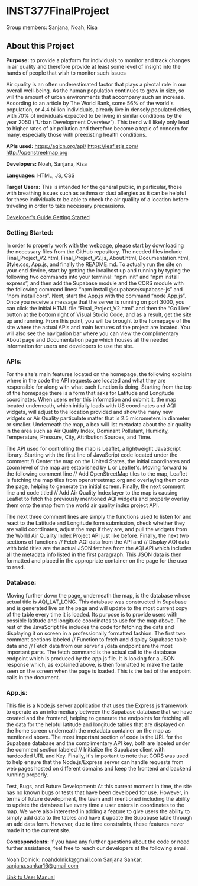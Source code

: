 # INST377FinalProject
Group members: Sanjana, Noah, Kisa

## About this Project
**Purpose:** to provide a platform for individuals to monitor and track changes in air quality and therefore provide at least some level of insight into the hands of people that wish to monitor such issues

Air quality is an often underestimated factor that plays a pivotal role in our overall well-being. As the human population continues to grow in size, so will the amount of urban environments that accompany such an increase. According to an article by The World Bank, some 56% of the world's population, or 4.4 billion individuals, already live in densely populated cities, with 70% of individuals expected to be living in similar conditions by the year 2050 (“Urban Development Overview”). This trend will likely only lead to higher rates of air pollution and therefore become a topic of concern for many, especially those with preexisting health conditions.

**APIs used:** https://aqicn.org/api/
           https://leafletjs.com/
           http://openstreetmap.org


**Developers:** Noah, Sanjana, Kisa

**Languages:** HTML, JS, CSS

**Target Users:** This is intended for the general public, in particular, those with breathing issues such as asthma or dust allergies as it can be helpful for these individuals to be able to check the air qualiity of a location before traveling in order to take necessary precausions.

[Developer's Guide Getting Started](./Documentation.html)
### Getting Started:

In order to properly work with the webpage, please start by downloading the necessary files from the GitHub repository. The needed files include Final_Project_V2.html, Final_Project_V2.js, About.html, Documentation.html, Style.css, App.js, and finally the README.md. To actually run the site on your end device, start by getting the localhost up and running by typing the following two commands into your terminal: “npm init” and “npm install express”, and then add the Supabase module and the CORS module with the following command lines: “npm install @supabase/supabase-js” and “npm install cors”. Next, start the App.js with the command “node App.js”. Once you receive a message that the server is running on port 3000, you can click the initial HTML file “Final_Project_V2.html” and then the “Go Live” button at the bottom right of Visual Studio Code, and as a result, get the site up and running. From this point, you will be brought to the homepage of the site where the actual APIs and main features of the project are located. You will also see the navigation bar where you can view the complimentary About page and Documentation page which houses all the needed information for users and developers to use the site. 


### APIs:

For the site's main features located on the homepage, the following explains where in the code the API requests are located and what they are responsible for along with what each function is doing. Starting from the top of the homepage there is a form that asks for Latitude and Longitude coordinates. When users enter this information and submit it, the map located underneath, which initially loads with US coordinates and AQI widgets, will adjust to the location provided and show the many new widgets or Air Quality particulate matter that is 2.5 micrometers in diameter or smaller. Underneath the map, a box will list metadata about the air quality in the area such as Air Quality Index, Dominant Pollutant, Humidity, Temperature, Pressure, City, Attribution Sources, and Time.

The API used for controlling the map is Leaflet, a lightweight JavaScript library. Starting with the first line of JavaScript code located under the comment // Center the map on the United States, the initial coordinates and zoom level of the map are established by L or Leaflet's. Moving forward to the following comment line // Add OpenStreetMap tiles to the map, Leaflet is fetching the map tiles from openstreetmap.org and overlaying them onto the page, helping to generate the initial screen. Finally, the next comment line and code titled // Add Air Quality Index layer to the map is causing Leaflet to fetch the previously mentioned AQI widgets and properly overlay them onto the map from the world air quality index project API.

The next three comment lines are simply the functions used to listen for and react to the Latitude and Longitude form submission, check whether they are valid coordinates, adjust the map if they are, and pull the widgets from the World Air Quality Index Project API just like before. Finally, the next two sections of functions // Fetch AQI data from the API and // Display AQI data with bold titles are the actual JSON fetches from the AQI API which includes all the metadata info listed in the first paragraph. This JSON data is then formatted and placed in the appropriate container on the page for the user to read.

### Database:

Moving further down the page, underneath the map, is the database whose actual title is AQI_LAT_LONG. This database was constructed in Supabase and is generated live on the page and will update to the most current copy of the table every time it is loaded. Its purpose is to provide users with possible latitude and longitude coordinates to use for the map above. The rest of the JavaScript file includes the code for fetching the data and displaying it on screen in a professionally formatted fashion. The first two comment sections labeled // Function to fetch and display Supabase table data and // Fetch data from our server's /data endpoint are the most important parts. The fetch command is the actual call to the database endpoint which is produced by the app.js file. It is looking for a JSON response which, as explained above, is then formatted to make the table seen on the screen when the page is loaded. This is the last of the endpoint calls in the document.

### App.js:

This file is a Node.js server application that uses the Express.js framework to operate as an intermediary between the Supabase database that we have created and the frontend, helping to generate the endpoints for fetching all the data for the helpful latitude and longitude tables that are displayed on the home screen underneath the metadata container on the map as mentioned above. The most important section of code is the URL for the Supabase database and the complimentary API key, both are labeled under the comment section labeled // Initialize the Supabase client with hardcoded URL and Key. Finally, it's important to note that CORS was used to help ensure that the Node.js/Express server can handle requests from web pages hosted on different domains and keep the frontend and backend running properly.

Test, Bugs, and Future Development: At this current moment in time, the site has no known bugs or tests that have been developed for use. However, in terms of future development, the team and I mentioned including the ability to update the database live every time a user enters in coordinates to the map. We were also interested in adding a feature to give users the ability to simply add data to the tables and have it update the Supabase table through an add data form. However, due to time constraints, these features never made it to the current site.

**Correspondents:** If you have any further questions about the code or need further assistance, feel free to reach our developers at the following email.

Noah Dolnick: noahdolnick@gmail.com
Sanjana Sankar: sanjana.sankar16@gmail.com


[Link to User Manual](./Documentation.html)

